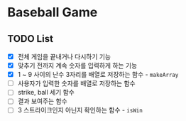 # Baseball Game

## TODO List

- [x] 전체 게임을 끝내거나 다시하기 기능
- [x] 맞추기 전까지 계속 숫자를 입력하게 하는 기능
- [x] 1 ~ 9 사이의 난수 3자리를 배열로 저장하는 함수 - `makeArray`
- [ ] 사용자가 입력한 숫자를 배열로 저장하는 함수
- [ ] strike, ball 세기 함수
- [ ] 결과 보여주는 함수
- [ ] 3 스트라이크인지 아닌지 확인하는 함수 - `isWin`
